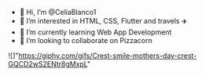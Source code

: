 - 👋 Hi, I’m @CeliaBlanco1
- 👀 I’m interested in HTML, CSS, Flutter and travels ✈️
- 🌱 I’m currently learning Web App Development
- 💞️ I’m looking to collaborate on Pizzacorn

![]"https://giphy.com/gifs/Crest-smile-mothers-day-crest-GQCD2wS2ENtr8gMxpL"

<!---
CeliaBlanco1/CeliaBlanco1 is a ✨ special ✨ repository because its `README.md` (this file) appears on your GitHub profile.
You can click the Preview link to take a look at your changes.
--->
